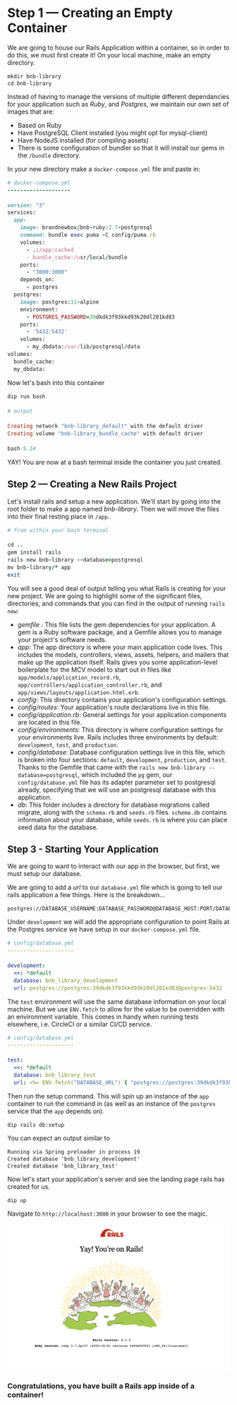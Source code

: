 # Step 1 — Creating an Empty Container

We are going to house our Rails Application within a container, so in order to do this, we must first create it! On your local machine, make an empty directory.

```
mkdir bnb-library
cd bnb-library
```

Instead of having to manage the versions of multiple different dependancies for your application such as *Ruby*, and *Postgres*, we maintain our own set of images that are:
- Based on Ruby
- Have PostgreSQL Client installed (you might opt for mysql-client)
- Have NodeJS installed (for compiling assets)
- There is some configuration of bundler so that it will install our gems in the `/bundle` directory.

In your new directory make a `docker-compose.yml` file and paste in:

```ruby
# docker-compose.yml
--------------------

version: "3"
services:
  app:    
    image: brandnewbox/bnb-ruby:2.7-postgresql
    command: bundle exec puma -C config/puma.rb
    volumes:
      - .:/app:cached
      - bundle_cache:/usr/local/bundle
    ports:
      - "3000:3000"
    depends_on:
      - postgres
  postgres:
    image: postgres:11-alpine
    environment:
      - POSTGRES_PASSWORD=39dkdk3f93kkd93k20dl201kd83
    ports:
      - '5432:5432'
    volumes:
      - my_dbdata:/var/lib/postgresql/data
volumes:
  bundle_cache:
  my_dbdata:
```

Now let's bash into this container
```ruby
dip run bash

# output

Creating network "bnb-library_default" with the default driver
Creating volume "bnb-library_bundle_cache" with default driver

bash-5.1#
```
YAY! You are now at a bash terminal inside the container you just created.

## Step 2 — Creating a New Rails Project

Let's install rails and setup a new application. We'll start by going into the root folder to make a app named *bnb-library*. Then we will move the files into their final resting place in `/app`.

```ruby
# from within your bash terminal

cd ..
gem install rails
rails new bnb-library --database=postgresql
mv bnb-library/* app
exit
```

You will see a good deal of output telling you what Rails is creating for your new project. We are going to highlight some of the significant files, directories, and commands that you can find in the output of running `rails new`:

- *gemfile* : This file lists the gem dependencies for your application. A gem is a Ruby software package, and a Gemfile allows you to manage your project's software needs. 
- *app*: The app directory is where your main application code lives. This includes the models, controllers, views, assets, helpers, and mailers that make up the application itself. Rails gives you some application-level boilerplate for the MCV model to start out in files like `app/models/application_record.rb`, `app/controllers/application_controller.rb`, and `app/views/layouts/application.html.erb`.
- *config*: This directory contains your application's configuration settings.
- *config/routes*: Your application's route declarations live in this file.
- *config/application.rb*: General settings for your application components are located in this file. 
- *config/environments*: This directory is where configuration settings for your environments live. Rails includes three environments by default: `development`, `test`, and `production`. 
- *config/database*: Database configuration settings live in this file, which is broken into four sections: `default`, `development`, `production`, and `test`. Thanks to the Gemfile that came with the `rails new bnb-library --database=postgresql`, which included the `pg` gem, our `config/database.yml` file has its adapter parameter set to postgresql already, specifying that we will use an postgresql database with this application. 
- *db*: This folder includes a directory for database migrations called migrate, along with the `schema.rb` and `seeds.rb` files. `schema.db` contains information about your database, while `seeds.rb` is where you can place seed data for the database.

## Step 3 - Starting Your Application

We are going to want to interact with our app in the browser, but first, we must setup our database.

We are going to add a *url* to our `database.yml` file which is going to tell our rails application a few things. Here is the breakdown...
```
postgres://DATABASE_USERNAME:DATABASE_PASSWORD@DATABASE_HOST:PORT/DATABASE_NAME
```
Under `development` we will add the appropriate configuration to point Rails at the Postgres service we have setup in our `docker-compose.yml` file.
```yml
# config/database.yml
---------------------

development:
  <<: *default
  database: bnb_library_development
  url: postgres://postgres:39dkdk3f93kkd93k20dl201kd83@postgres:5432
```
The `test` environment will use the same database information on your local machine. But we use `ENV.fetch` to allow for the value to be overridden with an environment variable. This comes in handy when running tests elsewhere, i.e. CircleCI or a similar CI/CD service.
```yml
# config/database.yml
---------------------

test:
  <<: *default
  database: bnb_library_test
  url: <%= ENV.fetch("DATABASE_URL") { "postgres://postgres:39dkdk3f93kkd93k20dl201kd83@postgres:5432" } %>
```

Then run the setup command. This will spin up an instance of the `app` container to run the command in (as well as an instance of the `postgres` service that the `app` depends on).

```
dip rails db:setup
```
You can expect an output similar to 
```
Running via Spring preloader in process 19
Created database 'bnb_library_development'
Created database 'bnb_library_test'
```
Now let's start your application's server and see the landing page rails has created for us.
```
dip up
```
Navigate to `http://localhost:3000` in your browser to see the magic.

![Hello Rails](images/hello-rails.png)

### Congratulations, you have built a Rails app inside of a container!